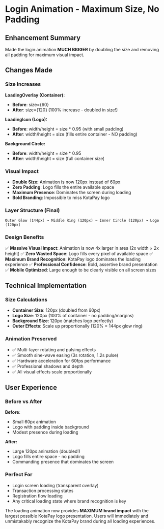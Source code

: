 # Login Animation - Maximum Size, No Padding

## Enhancement Summary
Made the login animation **MUCH BIGGER** by doubling the size and removing all padding for maximum visual impact.

## Changes Made

### Size Increases
**LoadingOverlay (Container):**
- **Before**: size={60}
- **After**: size={120} (100% increase - doubled in size!)

**LoadingIcon (Logo):**
- **Before**: width/height = size * 0.95 (with small padding)
- **After**: width/height = size (fills entire container - NO padding)

**Background Circle:**
- **Before**: width/height = size * 0.95
- **After**: width/height = size (full container size)

### Visual Impact
- **Double Size**: Animation is now 120px instead of 60px
- **Zero Padding**: Logo fills the entire available space
- **Maximum Presence**: Dominates the screen during loading
- **Bold Branding**: Impossible to miss KotaPay logo

### Layer Structure (Final)
```
Outer Glow (144px) → Middle Ring (120px) → Inner Circle (120px) → Logo (120px)
```

### Design Benefits
✅ **Massive Visual Impact**: Animation is now 4x larger in area (2x width × 2x height)
✅ **Zero Wasted Space**: Logo fills every pixel of available space
✅ **Maximum Brand Recognition**: KotaPay logo dominates the loading experience
✅ **Professional Confidence**: Bold, assertive brand presentation
✅ **Mobile Optimized**: Large enough to be clearly visible on all screen sizes

## Technical Implementation

### Size Calculations
- **Container Size**: 120px (doubled from 60px)
- **Logo Size**: 120px (100% of container - no padding/margins)
- **Background Size**: 120px (matches logo perfectly)
- **Outer Effects**: Scale up proportionally (120% = 144px glow ring)

### Animation Preserved
- ✅ Multi-layer rotating and pulsing effects
- ✅ Smooth sine-wave easing (3s rotation, 1.2s pulse)
- ✅ Hardware acceleration for 60fps performance
- ✅ Professional shadows and depth
- ✅ All visual effects scale proportionally

## User Experience

### Before vs After
**Before:**
- Small 60px animation
- Logo with padding inside background
- Modest presence during loading

**After:**
- Large 120px animation (doubled!)
- Logo fills entire space - no padding
- Commanding presence that dominates the screen

### Perfect For
- Login screen loading (transparent overlay)
- Transaction processing states
- Registration flow loading
- Any critical loading state where brand recognition is key

The loading animation now provides **MAXIMUM brand impact** with the largest possible KotaPay logo presentation. Users will immediately and unmistakably recognize the KotaPay brand during all loading experiences.

